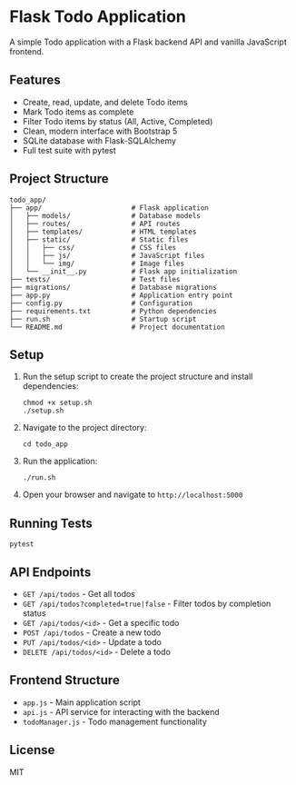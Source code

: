 # Flask Todo Application

A simple Todo application with a Flask backend API and vanilla JavaScript frontend.

## Features

- Create, read, update, and delete Todo items
- Mark Todo items as complete
- Filter Todo items by status (All, Active, Completed)
- Clean, modern interface with Bootstrap 5
- SQLite database with Flask-SQLAlchemy
- Full test suite with pytest

## Project Structure

```
todo_app/
├── app/                      # Flask application
│   ├── models/               # Database models
│   ├── routes/               # API routes
│   ├── templates/            # HTML templates
│   ├── static/               # Static files
│   │   ├── css/              # CSS files
│   │   ├── js/               # JavaScript files
│   │   └── img/              # Image files
│   └── __init__.py           # Flask app initialization
├── tests/                    # Test files
├── migrations/               # Database migrations
├── app.py                    # Application entry point
├── config.py                 # Configuration
├── requirements.txt          # Python dependencies
├── run.sh                    # Startup script
└── README.md                 # Project documentation
```

## Setup

1. Run the setup script to create the project structure and install dependencies:
   ```
   chmod +x setup.sh
   ./setup.sh
   ```

2. Navigate to the project directory:
   ```
   cd todo_app
   ```

3. Run the application:
   ```
   ./run.sh
   ```

4. Open your browser and navigate to `http://localhost:5000`

## Running Tests

```
pytest
```

## API Endpoints

- `GET /api/todos` - Get all todos
- `GET /api/todos?completed=true|false` - Filter todos by completion status
- `GET /api/todos/<id>` - Get a specific todo
- `POST /api/todos` - Create a new todo
- `PUT /api/todos/<id>` - Update a todo
- `DELETE /api/todos/<id>` - Delete a todo

## Frontend Structure

- `app.js` - Main application script
- `api.js` - API service for interacting with the backend
- `todoManager.js` - Todo management functionality

## License

MIT
